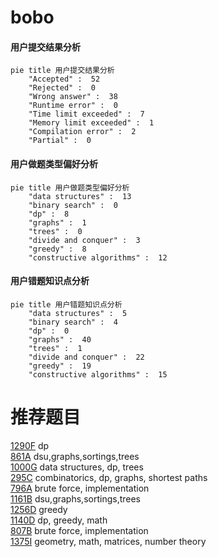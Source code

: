 # bobo

<!-- tabs:start -->



#### **用户提交结果分析**

```mermaid
pie title 用户提交结果分析
    "Accepted" :  52
    "Rejected" :  0
    "Wrong answer" :  38
    "Runtime error" :  0
    "Time limit exceeded" :  7
    "Memory limit exceeded" :  1
    "Compilation error" :  2
    "Partial" :  0
```

#### **用户做题类型偏好分析**

```mermaid
pie title 用户做题类型偏好分析
    "data structures" :  13
    "binary search" :  0
    "dp" :  8
    "graphs" :  1
    "trees" :  0
    "divide and conquer" :  3
    "greedy" :  8
    "constructive algorithms" :  12
```
#### **用户错题知识点分析**

```mermaid
pie title 用户错题知识点分析
    "data structures" :  5
    "binary search" :  4
    "dp" :  0
    "graphs" :  40
    "trees" :  1
    "divide and conquer" :  22
    "greedy" :  19
    "constructive algorithms" :  15
```



<!-- tabs:end -->
# 推荐题目
[1290F](https://codeforces.com/contest/1290/problem/F)		dp		  
[861A](https://codeforces.com/contest/861/problem/A)		dsu,graphs,sortings,trees		  
[1000G](https://codeforces.com/contest/1000/problem/G)		data structures,
                        dp,
                        trees		  
[295C](https://codeforces.com/contest/295/problem/C)		combinatorics,
                        dp,
                        graphs,
                        shortest paths		  
[796A](https://codeforces.com/contest/796/problem/A)		brute force,
                        implementation		  
[1161B](https://codeforces.com/contest/1161/problem/B)		dsu,graphs,sortings,trees		  
[1256D](https://codeforces.com/contest/1256/problem/D)		greedy		  
[1140D](https://codeforces.com/contest/1140/problem/D)		dp,
                        greedy,
                        math		  
[807B](https://codeforces.com/contest/807/problem/B)		brute force,
                        implementation		  
[1375I](https://codeforces.com/contest/1375/problem/I)		geometry,
                        math,
                        matrices,
                        number theory		  
